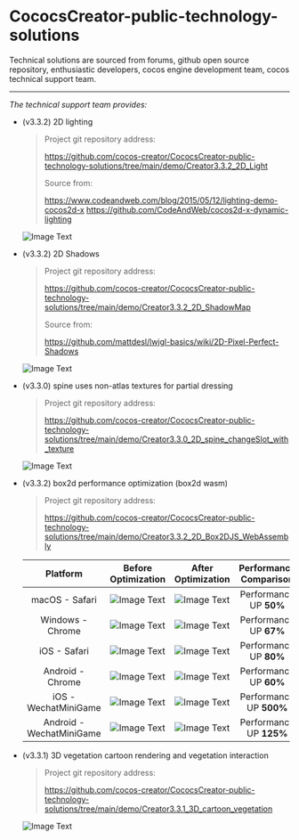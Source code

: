 # CococsCreator-public-technology-solutions

 Technical solutions are sourced from forums, github open source repository, enthusiastic developers, cocos engine development team, cocos technical support team. 

---
*The technical support team provides:*

* (v3.3.2) 2D lighting

  > Project git repository address:
  >
  > https://github.com/cocos-creator/CococsCreator-public-technology-solutions/tree/main/demo/Creator3.3.2_2D_Light
  >
  > Source from:
  >
  > https://www.codeandweb.com/blog/2015/05/12/lighting-demo-cocos2d-x
  > https://github.com/CodeAndWeb/cocos2d-x-dynamic-lighting

  ![Image Text](https://github.com/cocos-creator/CococsCreator-public-technology-solutions/blob/main/gif/2021111101.gif)

  

* (v3.3.2) 2D Shadows

  > Project git repository address:
  >
  > https://github.com/cocos-creator/CococsCreator-public-technology-solutions/tree/main/demo/Creator3.3.2_2D_ShadowMap
  >
  > Source from:
  >
  > https://github.com/mattdesl/lwjgl-basics/wiki/2D-Pixel-Perfect-Shadows
  
  ![Image Text](https://github.com/cocos-creator/CococsCreator-public-technology-solutions/blob/main/gif/2021111102.gif)



* (v3.3.0) spine uses non-atlas textures for partial dressing

  > Project git repository address:
  >
  > https://github.com/cocos-creator/CococsCreator-public-technology-solutions/tree/main/demo/Creator3.3.0_2D_spine_changeSlot_with_texture
  
  ![Image Text](https://github.com/cocos-creator/CococsCreator-public-technology-solutions/blob/main/gif/2021111103.gif)



* (v3.3.2) box2d performance optimization (box2d wasm)

  > Project git repository address:
  >
  > https://github.com/cocos-creator/CococsCreator-public-technology-solutions/tree/main/demo/Creator3.3.2_2D_Box2DJS_WebAssembly
  
  |  Platform  |  Before Optimization  | After Optimization  |  Performance Comparison  |
  | :-----------------------: | :-----------------------: | :-----------------------: | :-----------------------: |
  | macOS - Safari | ![Image Text](https://github.com/cocos-creator/CococsCreator-public-technology-solutions/blob/main/image/2021111901.jpeg)   | ![Image Text](https://github.com/cocos-creator/CococsCreator-public-technology-solutions/blob/main/image/2021111911.jpeg)   |  Performance UP **50%**  |
  | Windows - Chrome |  ![Image Text](https://github.com/cocos-creator/CococsCreator-public-technology-solutions/blob/main/image/2021111902.jpeg)  |  ![Image Text](https://github.com/cocos-creator/CococsCreator-public-technology-solutions/blob/main/image/2021111912.jpeg)  |  Performance UP **67%**  |
  | iOS - Safari |  ![Image Text](https://github.com/cocos-creator/CococsCreator-public-technology-solutions/blob/main/image/2021111903.jpeg)  | ![Image Text](https://github.com/cocos-creator/CococsCreator-public-technology-solutions/blob/main/image/2021111913.jpeg)   | Performance UP **80%**   |
  | Android - Chrome |  ![Image Text](https://github.com/cocos-creator/CococsCreator-public-technology-solutions/blob/main/image/2021111904.jpeg)  |  ![Image Text](https://github.com/cocos-creator/CococsCreator-public-technology-solutions/blob/main/image/2021111914.jpeg)  | Performance UP **60%**  |  
  | iOS - WechatMiniGame |  ![Image Text](https://github.com/cocos-creator/CococsCreator-public-technology-solutions/blob/main/image/2021111905.jpeg)  |  ![Image Text](https://github.com/cocos-creator/CococsCreator-public-technology-solutions/blob/main/image/2021111915.jpeg)  | Performance UP **500%**  |  
  | Android - WechatMiniGame | ![Image Text](https://github.com/cocos-creator/CococsCreator-public-technology-solutions/blob/main/image/2021111906.jpeg)   |  ![Image Text](https://github.com/cocos-creator/CococsCreator-public-technology-solutions/blob/main/image/2021111916.jpeg)  | Performance UP **125%**  |



* (v3.3.1) 3D vegetation cartoon rendering and vegetation interaction

  > Project git repository address: 
  >
  > https://github.com/cocos-creator/CococsCreator-public-technology-solutions/tree/main/demo/Creator3.3.1_3D_cartoon_vegetation

  ![Image Text](https://github.com/cocos-creator/CococsCreator-public-technology-solutions/blob/main/gif/2021112603.gif)